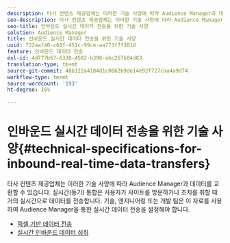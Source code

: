 ```yaml
---
description: 타사 컨텐츠 제공업체는 이러한 기술 사양에 따라 Audience Manager과 데이터를 교환할 수 있습니다. 실시간(동기) 통합은 사용자가 사이트를 방문하거나 조치를 취할 때 거의 실시간으로 데이터를 전송합니다. 기술, 엔지니어링 또는 개발 팀은 이 자료를 사용하여 Audience Manager을 통한 실시간 데이터 전송을 설정해야 합니다.
seo-description: 타사 컨텐츠 제공업체는 이러한 기술 사양에 따라 Audience Manager과 데이터를 교환할 수 있습니다. 실시간(동기) 통합은 사용자가 사이트를 방문하거나 조치를 취할 때 거의 실시간으로 데이터를 전송합니다. 기술, 엔지니어링 또는 개발 팀은 이 자료를 사용하여 Audience Manager을 통한 실시간 데이터 전송을 설정해야 합니다.
seo-title: 인바운드 실시간 데이터 전송을 위한 기술 사양
solution: Audience Manager
title: 인바운드 실시간 데이터 전송을 위한 기술 사양
uuid: 722aaf40-c60f-451c-99ce-aa773f7f301d
feature: 인바운드 데이터 전송
exl-id: 4d777b67-6330-4582-b398-abc267b84d83
translation-type: tm+mt
source-git-commit: 48b122a4184d1c0662b9de14e92f727caa4a9d74
workflow-type: tm+mt
source-wordcount: '193'
ht-degree: 16%

---
```


# 인바운드 실시간 데이터 전송을 위한 기술 사양{#technical-specifications-for-inbound-real-time-data-transfers}

타사 컨텐츠 제공업체는 이러한 기술 사양에 따라 Audience Manager과 데이터를 교환할 수 있습니다. 실시간(동기) 통합은 사용자가 사이트를 방문하거나 조치를 취할 때 거의 실시간으로 데이터를 전송합니다. 기술, 엔지니어링 또는 개발 팀은 이 자료를 사용하여 Audience Manager을 통한 실시간 데이터 전송을 설정해야 합니다.

<!-- c_rt_realtime_intro.xml -->

* [픽셀 기반 데이터 전송](/help/using/integration/sending-audience-data/real-time-data-integration/pixel-based-data-transfer.md)
* [실시간 인바운드 데이터 섭취](/help/using/integration/sending-audience-data/real-time-data-integration/real-time-data-transfer.md)
